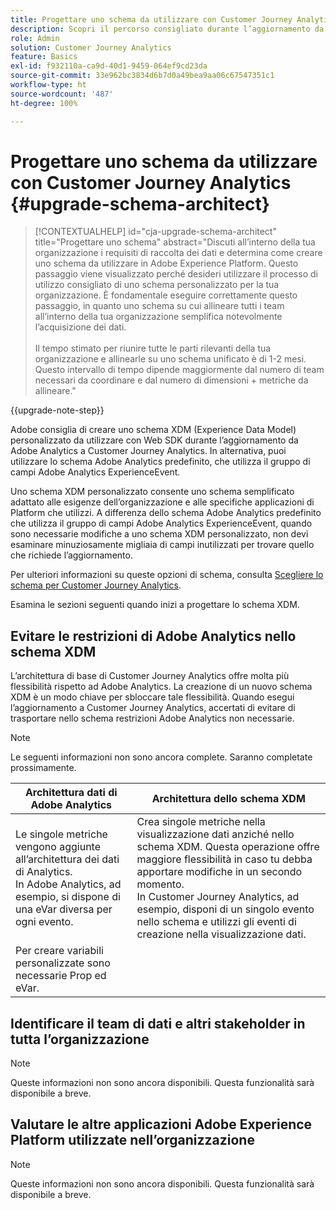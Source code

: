 ```yaml
---
title: Progettare uno schema da utilizzare con Customer Journey Analytics
description: Scopri il percorso consigliato durante l’aggiornamento da Adobe Analytics a Customer Journey Analytics
role: Admin
solution: Customer Journey Analytics
feature: Basics
exl-id: f932110a-ca9d-40d1-9459-064ef9cd23da
source-git-commit: 33e962bc3834d6b7d0a49bea9aa06c67547351c1
workflow-type: ht
source-wordcount: '487'
ht-degree: 100%

---
```


# Progettare uno schema da utilizzare con Customer Journey Analytics {#upgrade-schema-architect}

<!-- markdownlint-disable MD034 -->

>[!CONTEXTUALHELP]
>id="cja-upgrade-schema-architect"
>title="Progettare uno schema"
>abstract="Discuti all’interno della tua organizzazione i requisiti di raccolta dei dati e determina come creare uno schema da utilizzare in Adobe Experience Platform. Questo passaggio viene visualizzato perché desideri utilizzare il processo di utilizzo consigliato di uno schema personalizzato per la tua organizzazione. È fondamentale eseguire correttamente questo passaggio, in quanto uno schema su cui allineare tutti i team all’interno della tua organizzazione semplifica notevolmente l’acquisizione dei dati.<br><br>Il tempo stimato per riunire tutte le parti rilevanti della tua organizzazione e allinearle su uno schema unificato è di 1-2 mesi. Questo intervallo di tempo dipende maggiormente dal numero di team necessari da coordinare e dal numero di dimensioni + metriche da allineare."

<!-- markdownlint-enable MD034 -->

{{upgrade-note-step}}

Adobe consiglia di creare uno schema XDM (Experience Data Model) personalizzato da utilizzare con Web SDK durante l’aggiornamento da Adobe Analytics a Customer Journey Analytics. In alternativa, puoi utilizzare lo schema Adobe Analytics predefinito, che utilizza il gruppo di campi Adobe Analytics ExperienceEvent.

Uno schema XDM personalizzato consente uno schema semplificato adattato alle esigenze dell’organizzazione e alle specifiche applicazioni di Platform che utilizzi. A differenza dello schema Adobe Analytics predefinito che utilizza il gruppo di campi Adobe Analytics ExperienceEvent, quando sono necessarie modifiche a uno schema XDM personalizzato, non devi esaminare minuziosamente migliaia di campi inutilizzati per trovare quello che richiede l’aggiornamento.

Per ulteriori informazioni su queste opzioni di schema, consulta [Scegliere lo schema per Customer Journey Analytics](/help/getting-started/cja-upgrade/cja-upgrade-schema-existing.md).

Esamina le sezioni seguenti quando inizi a progettare lo schema XDM.

## Evitare le restrizioni di Adobe Analytics nello schema XDM

L’architettura di base di Customer Journey Analytics offre molta più flessibilità rispetto ad Adobe Analytics. La creazione di un nuovo schema XDM è un modo chiave per sbloccare tale flessibilità. Quando esegui l’aggiornamento a Customer Journey Analytics, accertati di evitare di trasportare nello schema restrizioni Adobe Analytics non necessarie.

>[!NOTE]
>
>Le seguenti informazioni non sono ancora complete. Saranno completate prossimamente.

| Architettura dati di Adobe Analytics | Architettura dello schema XDM |
|---------|----------|
| Le singole metriche vengono aggiunte all’architettura dei dati di Analytics.<br/>In Adobe Analytics, ad esempio, si dispone di una eVar diversa per ogni evento. | Crea singole metriche nella visualizzazione dati anziché nello schema XDM. Questa operazione offre maggiore flessibilità in caso tu debba apportare modifiche in un secondo momento.<br/>In Customer Journey Analytics, ad esempio, disponi di un singolo evento nello schema e utilizzi gli eventi di creazione nella visualizzazione dati. |
| Per creare variabili personalizzate sono necessarie Prop ed eVar. |  |

## Identificare il team di dati e altri stakeholder in tutta l’organizzazione

>[!NOTE]
>
>Queste informazioni non sono ancora disponibili. Questa funzionalità sarà disponibile a breve.

## Valutare le altre applicazioni Adobe Experience Platform utilizzate nell’organizzazione

>[!NOTE]
>
>Queste informazioni non sono ancora disponibili. Questa funzionalità sarà disponibile a breve.
